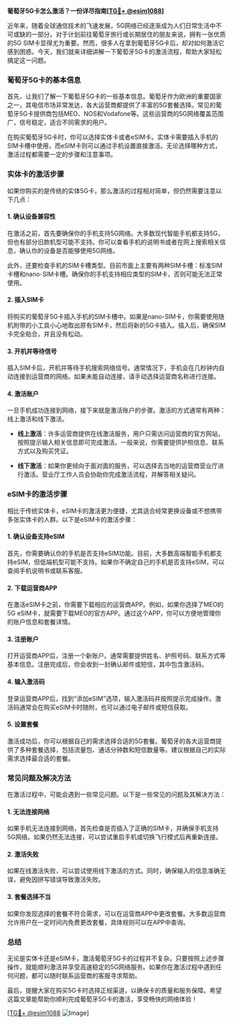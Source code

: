 **葡萄牙5G卡怎么激活？一份详尽指南[[TG💪+ @esim1088](https://t.me/s/esim1088)]**

近年来，随着全球通信技术的飞速发展，5G网络已经逐渐成为人们日常生活中不可或缺的一部分。对于计划前往葡萄牙旅行或长期居住的朋友来说，拥有一张优质的5G SIM卡显得尤为重要。然而，很多人在拿到葡萄牙5G卡后，却对如何激活它感到困惑。今天，我们就来详细讲解一下葡萄牙5G卡的激活流程，帮助大家轻松搞定这一问题。

### 葡萄牙5G卡的基本信息

首先，让我们了解一下葡萄牙5G卡的一些基本信息。葡萄牙作为欧洲的重要国家之一，其电信市场非常发达，各大运营商都提供了丰富的5G套餐选择。常见的葡萄牙5G卡提供商包括MEO、NOS和Vodafone等。这些运营商的5G网络覆盖范围广，信号稳定，适合不同需求的用户。

在购买葡萄牙5G卡时，你可以选择实体卡或者eSIM卡。实体卡需要插入手机的SIM卡槽中使用，而eSIM卡则可以通过手机设置直接激活。无论选择哪种方式，激活过程都需要一定的步骤和注意事项。

### 实体卡的激活步骤

如果你购买的是传统的实体5G卡，那么激活的过程相对简单，但仍然需要注意以下几点：

#### 1. 确认设备兼容性

在激活之前，首先要确保你的手机支持5G网络。大多数现代智能手机都支持5G，但也有部分旧款机型可能不支持。你可以查看手机的说明书或者在网上搜索相关信息，确认你的设备是否能够使用5G网络。

此外，还要检查手机的SIM卡槽类型。目前市面上主要有两种SIM卡槽：标准SIM卡槽和nano-SIM卡槽。确保你的手机支持相应类型的SIM卡，否则可能无法正常使用。

#### 2. 插入SIM卡

将购买的葡萄牙5G卡插入手机的SIM卡槽中。如果是nano-SIM卡，你需要使用随机附带的小工具小心地取出原有SIM卡，然后将新的5G卡插入。插入后，确保SIM卡完全贴合，并且没有松动。

#### 3. 开机并等待信号

插入SIM卡后，开机并等待手机搜索网络信号。通常情况下，手机会在几秒钟内自动连接到运营商的网络。如果未能自动连接，请手动选择运营商名称进行连接。

#### 4. 激活账户

一旦手机成功连接到网络，接下来就是激活账户的步骤。激活的方式通常有两种：线上激活和线下激活。

- **线上激活**：许多运营商提供在线激活服务，用户只需访问运营商的官方网站，按照提示输入相关信息即可完成激活。一般来说，你需要提供护照信息、联系方式以及购买凭证。
  
- **线下激活**：如果你更倾向于面对面的服务，可以选择去当地的运营商营业厅进行激活。营业厅工作人员会协助你完成激活流程，并解答相关疑问。

### eSIM卡的激活步骤

相比于传统实体卡，eSIM卡的激活更为便捷，尤其适合经常更换设备或不想携带多张实体卡的人群。以下是eSIM卡的激活步骤：

#### 1. 确认设备支持eSIM

首先，你需要确认你的手机是否支持eSIM功能。目前，大多数高端智能手机都支持eSIM，但低端机型可能不支持。如果你不确定自己的手机是否支持eSIM，可以查阅手机说明书或联系客服。

#### 2. 下载运营商APP

在激活eSIM卡之前，你需要下载相应的运营商APP。例如，如果你选择了MEO的5G eSIM卡，就需要下载MEO的官方APP。通过这个APP，你可以方便地管理你的账户信息和套餐详情。

#### 3. 注册账户

打开运营商APP后，注册一个新账户。通常需要提供姓名、护照号码、联系方式等基本信息。注册完成后，你会收到一封确认邮件或短信，其中包含激活码。

#### 4. 输入激活码

登录运营商APP后，找到“添加eSIM”选项，输入激活码并按照提示完成操作。激活码通常会在购买eSIM卡时随附，也可以通过电子邮件或短信获取。

#### 5. 设置套餐

激活成功后，你可以根据自己的需求选择合适的5G套餐。葡萄牙的各大运营商提供了多种套餐选择，包括流量包、通话分钟数和短信数量等。建议根据自己的实际需求选择最合适的套餐。

### 常见问题及解决方法

在激活过程中，可能会遇到一些常见问题。以下是一些常见的问题及其解决方法：

#### 1. 无法连接网络

如果手机无法连接到网络，首先检查是否插入了正确的SIM卡，并确保手机支持5G网络。如果仍然无法连接，可以尝试重启手机或切换飞行模式后再重新连接。

#### 2. 激活失败

如果在线激活失败，可以尝试使用线下激活的方式。同时，确保输入的信息准确无误，避免因拼写错误导致激活失败。

#### 3. 套餐选择不当

如果你发现选择的套餐不符合需求，可以在运营商APP中更改套餐。大多数运营商允许用户在一定时间内免费更改套餐，具体规则可以在APP中查询。

### 总结

无论是实体卡还是eSIM卡，激活葡萄牙5G卡的过程并不复杂。只要按照上述步骤操作，就能顺利激活并享受高速稳定的5G网络服务。如果你在激活过程中遇到任何问题，都可以随时联系运营商的客服寻求帮助。

最后，提醒大家在购买5G卡时选择正规渠道，以确保卡的质量和服务保障。希望这篇文章能帮助你顺利完成葡萄牙5G卡的激活，享受畅快的网络体验！

[[TG💪+ @esim1088](https://t.me/s/esim1088) ![Image](https://i.postimg.cc/4NQfJmqS/Snipaste-2025-05-13-00-14-12.png)]